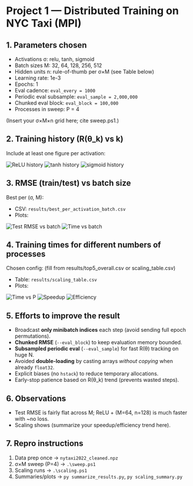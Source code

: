 ﻿# Project 1 — Distributed Training on NYC Taxi (MPI)

## 1. Parameters chosen
- Activations σ: relu, tanh, sigmoid  
- Batch sizes M: 32, 64, 128, 256, 512  
- Hidden units n: rule-of-thumb per σ×M (see Table below)  
- Learning rate: 1e-3  
- Epochs: 1  
- Eval cadence: `eval_every = 1000`  
- Periodic eval subsample: `eval_sample = 2,000,000`  
- Chunked eval block: `eval_block = 100,000`  
- Processes in sweep: P = 4

(Insert your σ×M×n grid here; cite sweep.ps1.)

## 2. Training history (R(θ_k) vs k)
Include at least one figure per activation:

![ReLU history](plots/trainhist_relu_bs256_n256_P4.png)
![tanh history](plots/trainhist_tanh_bs128_n128_P4.png)
![sigmoid history](plots/trainhist_sigmoid_bs256_n128_P4.png)

## 3. RMSE (train/test) vs batch size
Best per (σ, M):

- CSV: `results/best_per_activation_batch.csv`
- Plots:

![Test RMSE vs batch](plots/rmse_vs_batch.png)
![Time vs batch](plots/time_vs_batch.png)

## 4. Training times for different numbers of processes
Chosen config: (fill from results/top5_overall.csv or scaling_table.csv)

- Table: `results/scaling_table.csv`
- Plots:

![Time vs P](plots/scaling_time.png)
![Speedup](plots/scaling_speedup.png)
![Efficiency](plots/scaling_efficiency.png)

## 5. Efforts to improve the result
- Broadcast **only minibatch indices** each step (avoid sending full epoch permutations).
- **Chunked RMSE** (`--eval_block`) to keep evaluation memory bounded.
- **Subsampled periodic eval** (`--eval_sample`) for fast R(θ) tracking on huge N.
- Avoided **double-loading** by casting arrays *without copying* when already `float32`.
- Explicit biases (no `hstack`) to reduce temporary allocations.
- Early-stop patience based on R(θ_k) trend (prevents wasted steps).

## 6. Observations
- Test RMSE is fairly flat across M; ReLU + (M=64, n=128) is much faster with ~no loss.
- Scaling shows (summarize your speedup/efficiency trend here).

## 7. Repro instructions
1. Data prep once → `nytaxi2022_cleaned.npz`
2. σ×M sweep (P=4) → `.\sweep.ps1`
3. Scaling runs → `.\scaling.ps1`
4. Summaries/plots → `py summarize_results.py`, `py scaling_summary.py`

